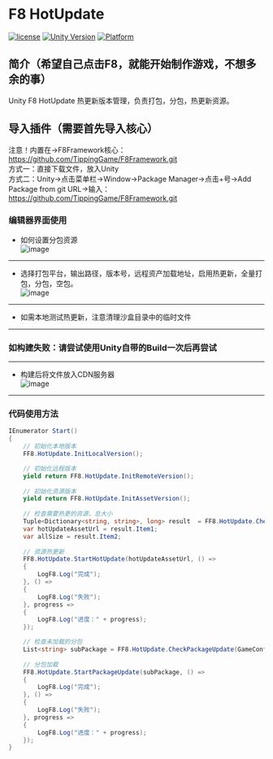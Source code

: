 # F8 HotUpdate

[![license](http://img.shields.io/badge/license-MIT-green.svg)](https://opensource.org/licenses/MIT) 
[![Unity Version](https://img.shields.io/badge/unity-2021.3.15f1-blue)](https://unity.com) 
[![Platform](https://img.shields.io/badge/platform-Win%20%7C%20Android%20%7C%20iOS%20%7C%20Mac%20%7C%20Linux%20%7C%20WebGL-orange)]() 

## 简介（希望自己点击F8，就能开始制作游戏，不想多余的事）
Unity F8 HotUpdate 热更新版本管理，负责打包，分包，热更新资源。  

## 导入插件（需要首先导入核心）
注意！内置在->F8Framework核心：https://github.com/TippingGame/F8Framework.git  
方式一：直接下载文件，放入Unity  
方式二：Unity->点击菜单栏->Window->Package Manager->点击+号->Add Package from git URL->输入：https://github.com/TippingGame/F8Framework.git  

### 编辑器界面使用

* 如何设置分包资源  
  ![image](https://tippinggame-1257018413.cos.ap-guangzhou.myqcloud.com/TippingGame/HotUpdateManager/ui_20240323173756.png)
--------------------------
* 选择打包平台，输出路径，版本号，远程资产加载地址，启用热更新，全量打包，分包，空包。  
  ![image](https://tippinggame-1257018413.cos.ap-guangzhou.myqcloud.com/TippingGame/HotUpdateManager/ui_20240317214323_2.png)
--------------------------
* 如需本地测试热更新，注意清理沙盒目录中的临时文件
--------------------------
### 如构建失败：请尝试使用Unity自带的Build一次后再尝试

--------------------------
* 构建后将文件放入CDN服务器  
  ![image](https://tippinggame-1257018413.cos.ap-guangzhou.myqcloud.com/TippingGame/HotUpdateManager/ui_20240323173827_2.png)
--------------------------
### 代码使用方法
```C#
IEnumerator Start()
{
    // 初始化本地版本
    FF8.HotUpdate.InitLocalVersion();

    // 初始化远程版本
    yield return FF8.HotUpdate.InitRemoteVersion();
    
    // 初始化资源版本
    yield return FF8.HotUpdate.InitAssetVersion();
    
    // 检查需要热更的资源，总大小
    Tuple<Dictionary<string, string>, long> result  = FF8.HotUpdate.CheckHotUpdate();
    var hotUpdateAssetUrl = result.Item1;
    var allSize = result.Item2;
    
    // 资源热更新
    FF8.HotUpdate.StartHotUpdate(hotUpdateAssetUrl, () =>
    {
        LogF8.Log("完成");
    }, () =>
    {
        LogF8.Log("失败");
    }, progress =>
    {
        LogF8.Log("进度：" + progress);
    });

    // 检查未加载的分包
    List<string> subPackage = FF8.HotUpdate.CheckPackageUpdate(GameConfig.LocalGameVersion.SubPackage);
    
    // 分包加载
    FF8.HotUpdate.StartPackageUpdate(subPackage, () =>
    {
        LogF8.Log("完成");
    }, () =>
    {
        LogF8.Log("失败");
    }, progress =>
    {
        LogF8.Log("进度：" + progress);
    });
}
```